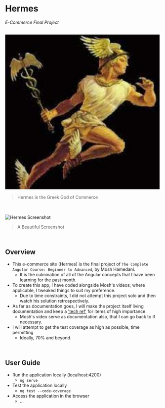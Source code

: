# Hermes
*E-Commerce Final Project* 

<br>

<img src="../../resources/hermes.jpeg" alt="Hermes" width="500">

> Hermes is the Greek God of Commerce

<br>
<br>

<img width="500" alt="Hermes Screenshot" src="">

> A Beautiful Screenshot

<br>

## Overview
* This e-commerce site (Hermes) is the final project of ```The Complete Angular Course: Beginner to Advanced```, by Mosh Hamedani. 
    * It is the culmination of all of the Angular concepts that I have been learning for the past month.
* To create this app, I have coded alongside Mosh's videos; where applicable, I tweaked things to suit my preference. 
    * Due to time constraints, I did not attempt this project solo and then watch his solution retrospectively.
* As far as documentation goes, I will make the project itself living documentation and keep a ['tech ref'](./technicalreferences.md) for items of high importance. 
    * Mosh's video serve as documentation also, that I can go back to if necessary.
* I will attempt to get the test coverage as high as possible, time permitting
    * Ideally, 70% and beyond.

<br>

## User Guide
* Run the application locally (localhost:4200)
    * ```ng serve```
* Test the application locally
    * ```ng test --code-coverage```
* Access the application in the browser
    * ...


